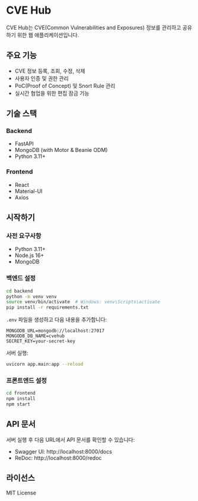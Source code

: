 # CVE Hub

CVE Hub는 CVE(Common Vulnerabilities and Exposures) 정보를 관리하고 공유하기 위한 웹 애플리케이션입니다.

## 주요 기능

- CVE 정보 등록, 조회, 수정, 삭제
- 사용자 인증 및 권한 관리
- PoC(Proof of Concept) 및 Snort Rule 관리
- 실시간 협업을 위한 편집 잠금 기능

## 기술 스택

### Backend
- FastAPI
- MongoDB (with Motor & Beanie ODM)
- Python 3.11+

### Frontend
- React
- Material-UI
- Axios

## 시작하기

### 사전 요구사항
- Python 3.11+
- Node.js 16+
- MongoDB

### 백엔드 설정
```bash
cd backend
python -m venv venv
source venv/bin/activate  # Windows: venv\Scripts\activate
pip install -r requirements.txt
```

`.env` 파일을 생성하고 다음 내용을 추가합니다:
```
MONGODB_URL=mongodb://localhost:27017
MONGODB_DB_NAME=cvehub
SECRET_KEY=your-secret-key
```

서버 실행:
```bash
uvicorn app.main:app --reload
```

### 프론트엔드 설정
```bash
cd frontend
npm install
npm start
```

## API 문서
서버 실행 후 다음 URL에서 API 문서를 확인할 수 있습니다:
- Swagger UI: http://localhost:8000/docs
- ReDoc: http://localhost:8000/redoc

## 라이선스
MIT License
